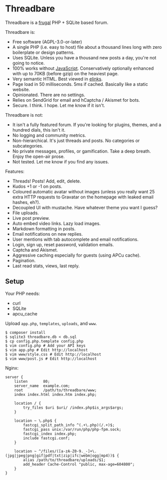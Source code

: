 # Threadbare

Threadbare is a [frugal](https://idlewords.com/talks/website_obesity.htm) PHP + SQLite based forum.

Threadbare is:

 - Free software (AGPL-3.0-or-later)
 - A single PHP (i.e. easy to host) file about a thousand lines long with zero boilerplate or design patterns.
 - Uses SQLite. Unless you have a thousand new posts a day, you're not going to notice.
 - 100% works without [JavaScript](https://tonsky.me/blog/js-bloat/). Conservatively optionally enhanced with up to 70KB (before gzip) on the heaviest page.
 - Very semantic HTML. Best viewed in [elinks](https://thinkmoult.com/using-elinks-browse-web.html).
 - Page load in 50 milliseconds. 5ms if cached. Basically like a static website.
 - Opinionated. There are no settings.
 - Relies on SendGrid for email and hCaptcha / Akismet for bots.
 - Secure. I think. I hope. Let me know if it isn't.

Threadbare is not:

 - It isn't a fully featured forum. If you're looking for plugins, themes, and a hundred dials, this isn't it.
 - No logging and community metrics.
 - Non-hierarchical. It's just threads and posts. No categories or subcategories.
 - No private messages, profiles, or gamification. Take a deep breath. Enjoy the open-air prose.
 - Not tested. Let me know if you find any issues.

Features:

 - Threads! Posts! Add, edit, delete.
 - Kudos +1 or -1 on posts.
 - Coloured automatic avatar without images (unless you really want 25 extra HTTP requests to Gravatar on the homepage with leaked email hashes, eh?).
 - Decoupled UI with mustache. Have whatever theme you want I guess?
 - File uploads.
 - Live post preview.
 - Auto embed video links. Lazy load images.
 - Markdown formatting in posts.
 - Email notifications on new replies.
 - User mentions with tab autocomplete and email notifications.
 - Login, sign up, reset password, validation emails.
 - Captcha and Akismet.
 - Aggressive caching especially for guests (using APCu cache).
 - Pagination.
 - Last read stats, views, last reply.

## Setup

Your PHP needs:

 - curl
 - SQLite
 - apcu\_cache

Upload `app.php`, `templates`, `uploads`, and `www`.

```
$ composer install
$ sqlite3 threadbare.db < db.sql
$ cp config.php.template config.php
$ vim config.php # Add your API keys
$ vim app.php # Edit http://localhost
$ vim www/style.css # Edit http://localhost
$ vim www/post.js # Edit http://localhost
```

Nginx:

```
server {
    listen       80;
    server_name  example.com;
    root         /path/to/threadbare/www;
    index index.html index.htm index.php;

    location / {
        try_files $uri $uri/ /index.php$is_args$args;
    }

    location ~ \.php$ {
        fastcgi_split_path_info ^(.+\.php)(/.+)$;
        fastcgi_pass unix:/var/run/php/php-fpm.sock;
        fastcgi_index index.php;
        include fastcgi.conf;
    }

    location ~ ^/files/([a-zA-Z0-9._-]+\.(jpg|jpeg|png|gif|pdf|txt|zip|ifc|webm|ogg|mp4))$ {
        alias /path/to/threadbare/uploads/$1;
        add_header Cache-Control "public, max-age=604800";
    }
}
```
